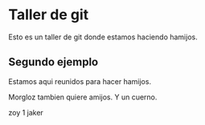 # Taller de git

Esto es un taller de git donde estamos haciendo hamijos.

## Segundo ejemplo

Estamos aqui reunidos para hacer hamijos.

Morgloz tambien quiere amijos. Y un cuerno.

zoy 1 jaker
